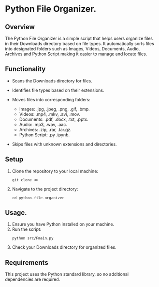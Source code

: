 # Python File Organizer.

## Overview
The Python File Organizer is a simple script that helps users organize files in their Downloads directory based on file types. It automatically sorts files into designated folders such as Images, Videos, Documents, Audio, Archives and Python Script  making it easier to manage and locate files.

## Functionality
- Scans the Downloads directory for files.
- Identifies file types based on their extensions.
- Moves files into corresponding folders:
  - Images: .jpg, .jpeg, .png, .gif, .bmp.
  - Videos: .mp4, .mkv, .avi, .mov.
  - Documents: .pdf, .docx, .txt, .pptx.
  - Audio: .mp3, .wav, .aac.
  - Archives: .zip, .rar, .tar.gz.
  - Python Script: .py .ipynb.

- Skips files with unknown extensions and directories.

## Setup
1. Clone the repository to your local machine:
   ```
   git clone <>
   ```
2. Navigate to the project directory:
   ```
   cd python-file-organizer
   ```

## Usage.
1. Ensure you have Python installed on your machine.
2. Run the script:
   ```
   python src/Fmain.py
   ```
3. Check your Downloads directory for organized files.

## Requirements
This project uses the Python standard library, so no additional dependencies are required.
